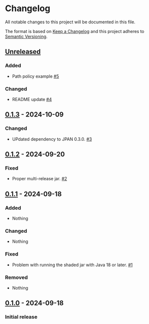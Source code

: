 # Changelog
All notable changes to this project will be documented in this file.

The format is based on [Keep a Changelog](http://keepachangelog.com/en/1.0.0/)
and this project adheres to [Semantic Versioning](http://semver.org/spec/v2.0.0.html).



## [Unreleased]

### Added
- Path policy example [#5](https://github.com/netsec-ethz/scion-java-packet-example/pull/5)
 
### Changed
- README update [#4](https://github.com/netsec-ethz/scion-java-packet-example/pull/4)

## [0.1.3] - 2024-10-09

### Changed
- UPdated dependency to JPAN 0.3.0. [#3](https://github.com/netsec-ethz/scion-java-packet-example/pull/3)

## [0.1.2] - 2024-09-20

### Fixed
- Proper multi-release jar. [#2](https://github.com/netsec-ethz/scion-java-packet-example/pull/2)

## [0.1.1] - 2024-09-18

### Added
- Nothing

### Changed
- Nothing

### Fixed
- Problem with running the shaded jar with Java 18 or later. [#1](https://github.com/netsec-ethz/scion-java-packet-example/pull/1)

### Removed
- Nothing

## [0.1.0] - 2024-09-18

### Initial release


[Unreleased]: https://github.com/netsec-ethz/scion-java-packet-example/compare/v0.1.3...HEAD
[0.1.3]: https://github.com/netsec-ethz/scion-java-packet-example/compare/v0.1.2...v0.1.3
[0.1.2]: https://github.com/netsec-ethz/scion-java-packet-example/compare/v0.1.1...v0.1.2
[0.1.1]: https://github.com/netsec-ethz/scion-java-packet-example/compare/v0.1.0...v0.1.1
[0.1.0]: https://github.com/netsec-ethz/scion-java-packet-example/compare/init_root_commit...v0.1.0
